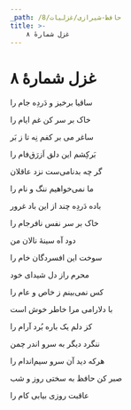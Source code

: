 ```yaml
---
_path: /حافظ-شیرازی/غزلیات/8
title: >-
    غزل شمارهٔ ۸
---
```

# غزل شمارهٔ ۸

<div class="b" id="bn1"><div class="m1"><p>ساقیا برخیز و دَردِه جام را</p></div>
<div class="m2"><p>خاک بر سر کن غم ایام را</p></div></div>
<div class="b" id="bn2"><div class="m1"><p>ساغر می بر کفم نِه تا ز بَر</p></div>
<div class="m2"><p>بَرکِشم این دلق اَزرَق‌فام را</p></div></div>
<div class="b" id="bn3"><div class="m1"><p>گر چه بدنامی‌ست نزد عاقلان</p></div>
<div class="m2"><p>ما نمی‌خواهیم ننگ و نام را</p></div></div>
<div class="b" id="bn4"><div class="m1"><p>باده دَردِه چند از این باد غرور</p></div>
<div class="m2"><p>خاک بر سر نفس نافرجام را</p></div></div>
<div class="b" id="bn5"><div class="m1"><p>دود آه سینهٔ نالان من</p></div>
<div class="m2"><p>سوخت این افسردگان خام را</p></div></div>
<div class="b" id="bn6"><div class="m1"><p>محرم راز دل شیدای خود</p></div>
<div class="m2"><p>کس نمی‌بینم ز خاص و عام را</p></div></div>
<div class="b" id="bn7"><div class="m1"><p>با دلارامی مرا خاطر خوش است</p></div>
<div class="m2"><p>کز دلم یک باره بُرد آرام را</p></div></div>
<div class="b" id="bn8"><div class="m1"><p>ننگرد دیگر به سرو اندر چمن</p></div>
<div class="m2"><p>هرکه دید آن سرو سیم‌اندام را</p></div></div>
<div class="b" id="bn9"><div class="m1"><p>صبر کن حافظ به سختی روز و شب</p></div>
<div class="m2"><p>عاقبت روزی بیابی کام را</p></div></div>
